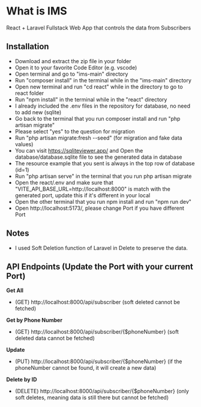 # What is IMS

React + Laravel Fullstack Web App that controls the data from Subscribers

## Installation

-   Download and extract the zip file in your folder
-   Open it to your favorite Code Editor (e.g. vscode)
-   Open terminal and go to "ims-main" directory
-   Run "composer install" in the terminal while in the "ims-main" directory
-   Open new terminal and run "cd react" while in the directory to go to react folder
-   Run "npm install" in the terminal while in the "react" directory
-   I already included the .env files in the repository for database, no need to add new (sqlite)
-   Go back to the terminal that you run composer install and run "php artisan migrate"
-   Please select "yes" to the question for migration
-   Run "php artisan migrate:fresh --seed" (for migration and fake data values)
-   You can visit https://sqliteviewer.app/ and Open the database/database.sqlite file to see the generated data in database
-   The resource example that you sent is always in the top row of database (id=1)
-   Run "php artisan serve" in the terminal that you run php artisan migrate
-   Open the react/.env and make sure that "VITE_API_BASE_URL=http://localhost:8000" is match with the generated port, update this if it's different in your local
-   Open the other terminal that you run npm install and run "npm run dev"
-   Open http://localhost:5173/, please change Port if you have different Port

## Notes

-   I used Soft Deletion function of Laravel in Delete to preserve the data.

## API Endpoints (Update the Port with your current Port)

**Get All**

-   (GET) http://localhost:8000/api/subscriber (soft deleted cannot be fetched)

**Get by Phone Number**

-   (GET) http://localhost:8000/api/subscriber/{$phoneNumber} (soft deleted data cannot be fetched)

**Update**

-   (PUT) http://localhost:8000/api/subscriber/{$phoneNumber} (if the phoneNumber cannot be found, it will create a new data)

**Delete by ID**

-   (DELETE) http://localhost:8000/api/subscriber/{$phoneNumber} (only soft deletes, meaning data is still there but cannot be fetched)
